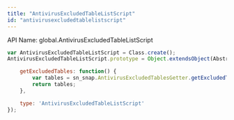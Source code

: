 ```yaml
---
title: "AntivirusExcludedTableListScript"
id: "antivirusexcludedtablelistscript"
---
```


API Name: global.AntivirusExcludedTableListScript

```js
var AntivirusExcludedTableListScript = Class.create();
AntivirusExcludedTableListScript.prototype = Object.extendsObject(AbstractAjaxProcessor, {

	getExcludedTables: function() {
		var tables = sn_snap.AntivirusExcludedTablesGetter.getExcludedTables();	
		return tables;
	},

    type: 'AntivirusExcludedTableListScript'
});
```